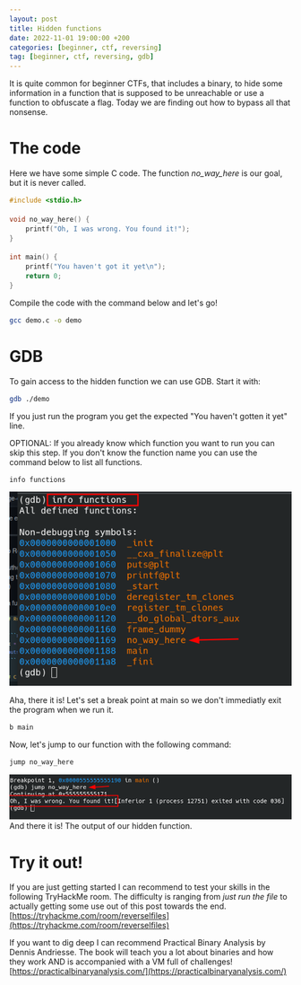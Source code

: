 ```yaml
---
layout: post
title: Hidden functions
date: 2022-11-01 19:00:00 +200
categories: [beginner, ctf, reversing]
tag: [beginner, ctf, reversing, gdb]
---
```


It is quite common for beginner CTFs, that includes a binary, to hide some information in a function that is supposed to be unreachable or use a function to obfuscate a flag. Today we are finding out how to bypass all that nonsense. 

# The code
Here we have some simple C code. The function *no_way_here* is our goal, but it is never called.

``` c
#include <stdio.h>

void no_way_here() {
	printf("Oh, I was wrong. You found it!");
}

int main() {
	printf("You haven't got it yet\n");
	return 0;
}
```

Compile the code with the command below and let's go!
``` bash
gcc demo.c -o demo
```

# GDB
To gain access to the hidden function we can use GDB. Start it with:
``` bash
gdb ./demo
```

If you just run the program you get the expected "You haven't gotten it yet" line. 


OPTIONAL: If you already know which function you want to run you can skip this step. If you don't know the function name you can use the command below to list all functions.
``` bash
info functions
```
![](/assets/images/2022-11-02/gdb_info_functions.png)

Aha, there it is! Let's set a break point at main so we don't immediatly exit the program when we run it.
``` bash
b main
```

Now, let's jump to our function with the following command:
``` bash
jump no_way_here
```

![](/assets/images/2022-11-02/jump_result.png)
And there it is! The output of our hidden function.

# Try it out!
If you are just getting started I can recommend to test your skills in the following TryHackMe room. The difficulty is ranging from *just run the file* to actually getting some use out of this post towards the end. <br>
[https://tryhackme.com/room/reverselfiles](https://tryhackme.com/room/reverselfiles)

If you want to dig deep I can recommend Practical Binary Analysis by Dennis Andriesse. The book will teach you a lot about binaries and how they work AND is accompanied with a VM full of challenges!<br>
[https://practicalbinaryanalysis.com/](https://practicalbinaryanalysis.com/)